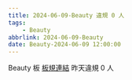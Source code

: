 ```yaml
---
title: 2024-06-09-Beauty 違規 0 人
tags:
    - Beauty
abbrlink: 2024-06-09-Beauty
date: Beauty-2024-06-09 12:00:00
---
```

Beauty 板 [板規連結](https://www.ptt.cc/bbs/Beauty/M.1630069980.A.84B.html)
昨天違規 0 人
